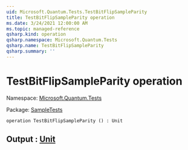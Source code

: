 ```yaml
---
uid: Microsoft.Quantum.Tests.TestBitFlipSampleParity
title: TestBitFlipSampleParity operation
ms.date: 3/24/2021 12:00:00 AM
ms.topic: managed-reference
qsharp.kind: operation
qsharp.namespace: Microsoft.Quantum.Tests
qsharp.name: TestBitFlipSampleParity
qsharp.summary: ''
---
```


# TestBitFlipSampleParity operation

Namespace: [Microsoft.Quantum.Tests](xref:Microsoft.Quantum.Tests)

Package: [SampleTests](https://nuget.org/packages/SampleTests)




```qsharp
operation TestBitFlipSampleParity () : Unit
```


## Output : [Unit](xref:microsoft.quantum.lang-ref.unit)

